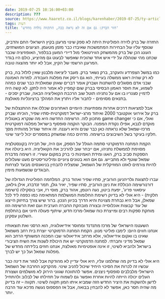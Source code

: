 ```yaml
---
date: 2019-07-25 10:16:00+03:00
description: ???
source: https://www.haaretz.co.il/blogs/karenhaber/2019-07-25/ty-article/0000017f-f8ee-d47e-a37f-f9fe20490000
tags: דעות
title: 'חזר הברק: גם אם זה לא נראה ככה, התקווה נולדה מחדש'
---
```


החזרה של ברק לזירה הפוליטית היתה לא ספק שינוי מרענן בקיץ הישראלי החם והדביק, שנוסף עליו עול הבחירות המתמשכות שאיבדו כבר מזמן מטעמן. הציוצים המושחזים, העונג הכן של ברק מהמשחק הווירטואלי מול דיירי המעון בבלפור, האופוזיציה שכבר שכחנו מהי שנוהלה על ידי איש אחד שהוכיח שאפשר לבעוט גם מהיציע, כולם היו בגדר המרענן הרשמי של הקיץ, אבל לא יותר מהצגה טובה. 

כמו במשל הצפרדע והעקרב, ברק נשאר ברק. מעבר ליציאה מלבנון שאין לזלזל בה, ברק לא רק שהיה ראש ממשלה בעייתי, הוא גם ריסק את מפלגת העבודה. למרות האמונה שבני אדם מסוגלים להשתנות ושברק אומר דברים שאוזן שמאלנית כבר שנים כמהה לשמוע, את חוסר האמון הבסיסי בברק שום קמפיין לא אמור היה לתקן. לא קשה היה לדמיין סצנריו בו אם על נתניהו תוטל שוב הרכבת הקואליציה הבאה, שברק יסכים - בתנאים מסוימים - לחבור אליו ויתרץ את המהלך ברציונליות מאולצת.

אבל למציאות דרכים אחרות ומפתיעות: היומיים האחרונים שכללו את ההתנצלות של ברק על אירועי אוקטובר 2000 ואיחוד מרצ-ישראל דמוקרטית-סתיו שפיר, הוכיחו שברק מתכוון לזה. הרשימה החדשה היא מה שנקרא באנגלית game changer ואולי, אם כי מוקדם לנבא, אפילו נקודת המפנה. הבוקר הוקמה סופסוף בישראל מפלגה דמוקרטית מרכז-שמאל שלא נראתה כאן כבר שנים והיא רעננה. זה איחוד שגדול מהותית מסך חלקיו בעיקר בשל השיבוצים ברשימה. מדהים כמה שמשחק במספרים יכול לייצר שינוי.

הקמת המחנה הדמוקרטי סתמה הגולל על הספק, אם היה, של חבירה בקונסטלציה מסוימת לממשלת נתניהו, אם ייבחר שוב להרכיב את הקואליציה. היא ביטלה את הספקות סביב ברק, האגו ומידת האמינות כי ברק במקום עשירי. זו רשימה מדברת שמאל שוטף ולא מתבייש. גם אם הוא בטונים ציוניים ומיליטריסטיים מעט שעלולים להיות צורמים לאזנו המוזיקלית של השמאל, שמצליח להבחין בניואנסים מבעד לצרחות הבוגדים שנשמעות מימין. 

 עברו לתצוגת גלריהניצן הורוביץ, סתיו שפיר ואהוד ברק. המלחמה הפוליטית הגדולה של דורנורשימה הכוללת את ניצן הורוביץ, סתיו שפיר, יאיר גולן, תמר זנדברג, אילן גילאון, עיסאווי פריג', יפעת ביטון, נעה רוטמן, אהוד ברק, מוסי רז, אבי בוסקילה (רשימה חלקית) - היא אולי לא בדיוק רשימת החלומות המושלמת המתאימה כמו כפפה ליד לכל שמאלן, אבל היא נבחרת מצוינת והיא הדרך בכיוון הנכון. ברור שיש צורך בחיזוק הייצוג של עוד קבוצות אוכלוסייה ובצורה מובהקת החברה הערבית ועם זאת הרשימה הזו מוחקת ספקות רבים ומייצרת כוח שמאל-מרכז חדש, שיתוף פעולה חיוני אם בהחלפת השלטון עסקינן.

השעטנז הישראלי של מרכז מתנדנד ומחוסר אידיאולוגיה, הוא הרסני ואת תוצאותיו אנחנו חווים היום: לימבו פוליטי מנוון. הקמת המחנה הדמוקרטי יוצרת בית רחב משמאל שאינו בו ואקום אידיאולוגי, אלא מרחב אידיאולוגי שבו המכנה המשותף הרחב הוא שמאל מדיני וחברתי. למחנה הדמוקרטי יש את היכולת לשנות את השיח הציבורי בישראל ולהביא לשינוי, זו אינה אופטימיות מאולצת, אנחנו חוזים בלידתה מחדש של מפלגת שמאל ועל כך יש לברך. 

היא אולי לא בדיוק מה שחלמנו עליו, היא אולי עדיין לא מהודקת אבל לגזור את דינה כבר עכשיו זה לכרות את הסיכוי היחיד שיכול להניב שינוי. מהקרקע החרבה של השמאל הישראלי מלבלבים סופסוף ניצנים. אפשר להתווכח שגווני הירוק לא מושלמים ושצורת העלים יכולה הייתה להיות אחרת ואפשר גם לשמוח על תחילתו של לבלוב ולהתחיל לדשן ולהשקות את היציר החדש הזה שמביא איתו המון תקווה לשינוי. תקווה – זה בדיוק מה שהיה חסר כאן, אפשר לא להבחין בבואה, אבל אז הפספוס נעשה מדכא עוד הרבה יותר.